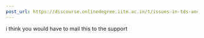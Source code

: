 ```yaml
---
post_url: https://discourse.onlinedegree.iitm.ac.in/t/issues-in-tds-and-replacement-with-another-course/164147/2
---
```

i think you would have to mail this to the support